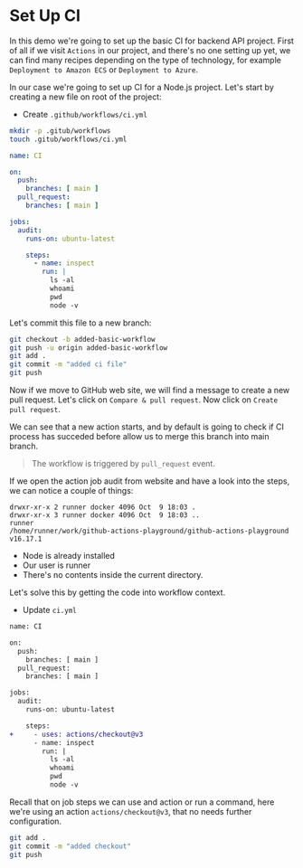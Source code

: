 # Set Up CI

In this demo we're going to set up the basic CI for backend API project. First of all if we visit `Actions` in our project, and there's no one setting up yet, we can find many recipes depending on the type of technology, for example `Deployment to Amazon ECS` or  `Deployment to Azure`.

In our case we're going to set up CI for a Node.js project. Let's start by creating a new file on root of the project:

* Create `.github/workflows/ci.yml`

```bash
mkdir -p .gitub/workflows
touch .gitub/workflows/ci.yml
```

```yaml
name: CI 

on:
  push:
    branches: [ main ]
  pull_request:
    branches: [ main ]

jobs:
  audit:
    runs-on: ubuntu-latest

    steps:
      - name: inspect
        run: |
          ls -al
          whoami
          pwd
          node -v


```

Let's commit this file to a new branch:

```bash
git checkout -b added-basic-workflow
git push -u origin added-basic-workflow
git add .
git commit -m "added ci file"
git push
```

Now if we move to GitHub web site, we will find a message to create a new pull request. Let's click on `Compare & pull request`. Now click on `Create pull request`.

We can see that a new action starts, and by default is going to check if CI process has succeded before allow us to merge this branch into main branch.

> The workflow is triggered by `pull_request` event. 

If we open the action job audit from website and have a look into the steps, we can notice a couple of things:

```
drwxr-xr-x 2 runner docker 4096 Oct  9 18:03 .
drwxr-xr-x 3 runner docker 4096 Oct  9 18:03 ..
runner
/home/runner/work/github-actions-playground/github-actions-playground
v16.17.1
```

* Node is already installed
* Our user is runner
* There's no contents inside the current directory.

Let's solve this by getting the code into workflow context.

* Update `ci.yml`

```diff
name: CI 

on:
  push:
    branches: [ main ]
  pull_request:
    branches: [ main ]

jobs:
  audit:
    runs-on: ubuntu-latest

    steps:
+     - uses: actions/checkout@v3
      - name: inspect
        run: |
          ls -al
          whoami
          pwd
          node -v

```

Recall that on job steps we can use and action or run a command, here we're using an action `actions/checkout@v3`, that no needs further configuration.

```bash
git add .
git commit -m "added checkout"
git push
```
